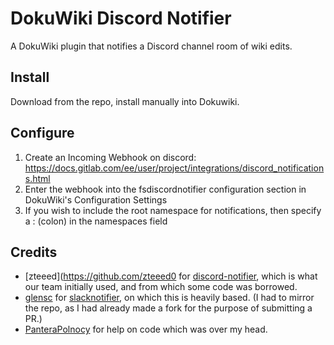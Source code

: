 # DokuWiki Discord Notifier

A DokuWiki plugin that notifies a Discord channel room of wiki edits.

## Install

Download from the repo, install manually into Dokuwiki.

## Configure

1. Create an Incoming Webhook on discord: https://docs.gitlab.com/ee/user/project/integrations/discord_notifications.html
2. Enter the webhook into the fsdiscordnotifier configuration section in DokuWiki's Configuration Settings
3. If you wish to include the root namespace for notifications, then specify a : (colon) in the namespaces field

## Credits
- [zteeed](https://github.com/zteeed0 for [discord-notifier](https://github.com/zteeed/dokuwiki-discord-notifier), which is what our team initially used, and from which some code was borrowed.
- [glensc](https://github.com/glensc) for [slacknotifier](https://github.com/glensc/dokuwiki-plugin-slacknotifier), on which this is heavily based. (I had to mirror the repo, as I had already made a fork for the purpose of submitting a PR.)
- [PanteraPolnocy](https://github.com/PanteraPolnocy) for help on code which was over my head.
